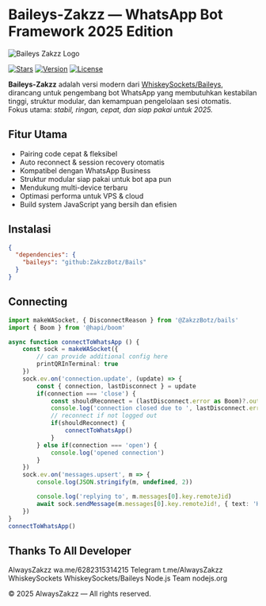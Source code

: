 # Baileys-Zakzz — WhatsApp Bot Framework 2025 Edition

![Baileys Zakzz Logo](https://img1.pixhost.to/images/9606/654011461_alwayszakzz.jpg)

[![Stars](https://img.shields.io/github/stars/ZakzzBotz/Bails?style=for-the-badge)](https://github.com/ZakzzBotz/Bails)
[![Version](https://img.shields.io/npm/v/baileys-zakzz?style=for-the-badge)](https://www.npmjs.com/package/baileys-zakzz)
[![License](https://img.shields.io/badge/license-MIT-blue?style=for-the-badge)](#license)

**Baileys-Zakzz** adalah versi modern dari [WhiskeySockets/Baileys](https://github.com/WhiskeySockets/Baileys), dirancang untuk pengembang bot WhatsApp yang membutuhkan kestabilan tinggi, struktur modular, dan kemampuan pengelolaan sesi otomatis.  
Fokus utama: *stabil, ringan, cepat, dan siap pakai untuk 2025.*

## Fitur Utama

- Pairing code cepat & fleksibel  
- Auto reconnect & session recovery otomatis  
- Kompatibel dengan WhatsApp Business  
- Struktur modular siap pakai untuk bot apa pun  
- Mendukung multi-device terbaru  
- Optimasi performa untuk VPS & cloud  
- Build system JavaScript yang bersih dan efisien  

## Instalasi

```json
{
  "dependencies": {
    "baileys": "github:ZakzzBotz/Bails"
  }
}
```
## Connecting

``` ts
import makeWASocket, { DisconnectReason } from '@ZakzzBotz/bails'
import { Boom } from '@hapi/boom'

async function connectToWhatsApp () {
    const sock = makeWASocket({
        // can provide additional config here
        printQRInTerminal: true
    })
    sock.ev.on('connection.update', (update) => {
        const { connection, lastDisconnect } = update
        if(connection === 'close') {
            const shouldReconnect = (lastDisconnect.error as Boom)?.output?.statusCode !== DisconnectReason.loggedOut
            console.log('connection closed due to ', lastDisconnect.error, ', reconnecting ', shouldReconnect)
            // reconnect if not logged out
            if(shouldReconnect) {
                connectToWhatsApp()
            }
        } else if(connection === 'open') {
            console.log('opened connection')
        }
    })
    sock.ev.on('messages.upsert', m => {
        console.log(JSON.stringify(m, undefined, 2))

        console.log('replying to', m.messages[0].key.remoteJid)
        await sock.sendMessage(m.messages[0].key.remoteJid!, { text: 'Hello there!' })
    })
}
connectToWhatsApp()
``` 

## Thanks To All Developer

AlwaysZakzz	wa.me/6282315314215
Telegram	t.me/AlwaysZakzz
WhiskeySockets	WhiskeySockets/Baileys
Node.js Team	nodejs.org

© 2025 AlwaysZakzz — All rights reserved.
